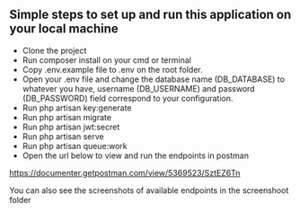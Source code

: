 

## Simple steps to set up and run this application on your local machine 

- Clone the project
- Run composer install on your cmd or terminal
- Copy .env.example file to .env on the root folder.
- Open your .env file and change the database name (DB_DATABASE) to whatever you have, username (DB_USERNAME) and password (DB_PASSWORD) field correspond to your configuration.
- Run php artisan key:generate
- Run php artisan migrate
- Run php artisan jwt:secret
- Run php artisan serve
- Run php artisan queue:work
- Open the url below to view and run the endpoints in postman

https://documenter.getpostman.com/view/5369523/SztEZ6Tn

You can also see the screenshots of available endpoints in the screenshoot folder


